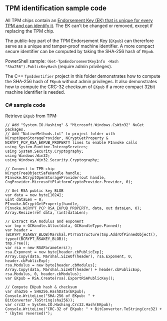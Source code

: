 ## TPM identification sample code

All TPM chips contain an [Endorsement Key (EK) that is unique for every TPM and can identify it](https://learn.microsoft.com/en-us/windows-server/identity/ad-ds/manage/component-updates/tpm-key-attestation). The EK can't be changed or removed, except if replacing the TPM chip.

The public-key part of the TPM Endorsement Key (`EKpub`) can thererfore serve as a unique and tamper-proof machine identifier. A more compact secure identifier can be computed by taking the SHA-256 hash of `EKpub`.

PowerShell sample: `(Get-TpmEndorsementKeyInfo -Hash "Sha256").PublicKeyHash` (require admin privileges).

The C++ `TpmIdentifier` project in this folder demonstrates how to compute the SHA-256 hash of `EKpub` without admin privileges. It also demonstrates how to compute the CRC-32 checksum of `EKpub` if a more compact 32bit machine identifier is needed.

### C# sample code
Retrieve `EKpub` from TPM:
```
// Add "System.IO.Hashing" & "Microsoft.Windows.CsWin32" NuGet packages.
// Add "NativeMethods.txt" to project folder with NCryptOpenStorageProvider, NCryptGetProperty & NCRYPT_PCP_RSA_EKPUB_PROPERTY lines to enable PInvoke calls
using System.Runtime.InteropServices;
using System.Security.Cryptography;
using Windows.Win32;
using Windows.Win32.Security.Cryptography;

// Connect to TPM chip
NCryptFreeObjectSafeHandle handle;
PInvoke.NCryptOpenStorageProvider(out handle, CngProvider.MicrosoftPlatformCryptoProvider.Provider, 0);

// Get RSA public key BLOB
var data = new byte[1024];
uint dataLen = 0;
PInvoke.NCryptGetProperty(handle, PInvoke.NCRYPT_PCP_RSA_EKPUB_PROPERTY, data, out dataLen, 0);
Array.Resize(ref data, (int)dataLen);

// Extract RSA modulus and exponent
var tmp = GCHandle.Alloc(data, GCHandleType.Pinned);
var header = (BCRYPT_RSAKEY_BLOB)Marshal.PtrToStructure(tmp.AddrOfPinnedObject(), typeof(BCRYPT_RSAKEY_BLOB));
tmp.Free();
var rsa = new RSAParameters();
rsa.Exponent = new byte[header.cbPublicExp];
Array.Copy(data, Marshal.SizeOf(header), rsa.Exponent, 0, header.cbPublicExp);
rsa.Modulus = new byte[header.cbModulus];
Array.Copy(data, Marshal.SizeOf(header) + header.cbPublicExp, rsa.Modulus, 0, header.cbModulus);
var EKpub = RSA.Create(rsa).ExportRSAPublicKey();

// Compute EKpub hash & checksum
var sha256 = SHA256.HashData(EKpub);
Console.WriteLine("SHA-256 of EKpub: " + BitConverter.ToString(sha256));
var crc32 = System.IO.Hashing.Crc32.Hash(EKpub);
Console.WriteLine("CRC-32 of EKpub: " + BitConverter.ToString(crc32) + " (bytes reversed)");
```

